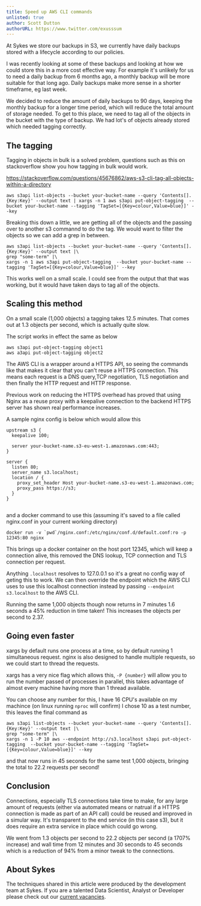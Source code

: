 ```yaml
---
title: Speed up AWS CLI commands
unlisted: true
author: Scott Dutton
authorURL: https://www.twitter.com/exusssum
---
```


At Sykes we store our backups in S3, we currently have daily backups stored with a lifecycle according to our policies.

I was recently looking at some of these backups and looking at how we could store this in a more cost effective way. For example it's unlikely for us to need a daily backup from 6 months ago, a monthly backup will be more suitable for that long ago. Daily backups make more sense in a shorter timeframe, eg last week.

We decided to reduce the amount of daily backups to 90 days, keeping the monthly backup for a longer time period, which will reduce the total amount of storage needed. To get to this place, we need to tag all of the objects in the bucket with the type of backup. We had lot's of objects already stored which needed tagging correctly.



## The tagging

Tagging in objects in bulk is a solved problem, questions such as this on stackoverflow show you how tagging in bulk would work.

https://stackoverflow.com/questions/45676862/aws-s3-cli-tag-all-objects-within-a-directory


```
aws s3api list-objects --bucket your-bucket-name --query 'Contents[].{Key:Key}' --output text | xargs -n 1 aws s3api put-object-tagging  --bucket your-bucket-name --tagging 'TagSet=[{Key=colour,Value=blue}]' --key
```

Breaking this down a little, we are getting all of the objects and the passing over to another s3 commannd to do the tag. We would want to filter the objects so we can add a grep in between.

```
aws s3api list-objects --bucket your-bucket-name --query 'Contents[].{Key:Key}' --output text |\
grep "some-term" |\
xargs -n 1 aws s3api put-object-tagging  --bucket your-bucket-name --tagging 'TagSet=[{Key=colour,Value=blue}]' --key
```

This works well on a small scale. I could see from the output that that was working, but it would have taken days to tag all of the objects.

## Scaling this method

On a small scale (1,000 objects) a tagging takes 12.5 minutes. That comes out at 1.3 objects per second, which is actually quite slow.

The script works in effect the same as below

```
aws s3api put-object-tagging object1
aws a3api put-object-tagging object2
```

The AWS CLI is a wrapper around a HTTPS API, so seeing the commands like that makes it clear that you can't reuse a HTTPS connection. This means each request is a DNS query,TCP negotiation, TLS negotiation and then finally the HTTP request and HTTP response.

Previous work on reducing the HTTPS overhead has proved that using Nginx as a reuse proxy with a keepalive connection to the backend HTTPS server has shown real performance increases.

A sample nginx config is below which would allow this


```
upstream s3 {
  keepalive 100;

  server your-bucket-name.s3-eu-west-1.amazonaws.com:443;
}

server {
  listen 80;
  server_name s3.localhost;
  location / {
    proxy_set_header Host your-bucket-name.s3-eu-west-1.amazonaws.com;
    proxy_pass https://s3;
  }
}


```

and a docker command to use this (assuming it's saved to a file called nginx.conf in your current working directory)

```
docker run -v `pwd`/nginx.conf:/etc/nginx/conf.d/default.conf:ro -p 12345:80 nginx
```

This brings up a docker container on the host port 12345, which will keep a connection alive, this removed the DNS lookup, TCP connection and TLS connection per request.

Anything `.localhost` resolves to 127.0.0.1 so it's a great no config way of geting this to work. We can then override the endpoint which the AWS CLI uses to use this localhost connection instead by passing `--endpoint s3.localhost` to the AWS CLI.

Running the same 1,000 objects though now returns in 7 minutes 1.6 seconds a 45% reduction in time taken!
This increases the objects per second to 2.37.


## Going even faster

xargs by default runs one process at a time, so by default running 1 simultaneous request. nginx is also designed to handle multiple requests, so we could start to thread the requests.

xargs has a very nice flag which allows this, `-P {number}` will allow you to run the number passed of processes in parallel, this takes advantage of almost every machine having more than 1 thread available.

You can choose any number for this, I have 16 CPU's available on my machince (on linux running `nproc` will confirm) I chose 10 as a test number, this leaves the final command as


```
aws s3api list-objects --bucket your-bucket-name --query 'Contents[].{Key:Key}' --output text |\
grep "some-term" |\
xargs -n 1 -P 10 aws --endpoint http://s3.localhost s3api put-object-tagging  --bucket your-bucket-name --tagging 'TagSet=[{Key=colour,Value=blue}]' --key
```


and that now runs in 45 seconds for the same test 1,000 objects, bringing the total to 22.2 requests per second!

## Conclusion

Connections, especially TLS connections take time to make, for any large amount of requests (either via automated means or natrual if a HTTPS connection is made as part of an API call) could be reused and improved in a simular way. It's transparent to the end service (in this case s3), but it does require an extra service in place which could go wrong.

We went from 1.3 objects per second to 22.2 objects per second (a 1707% increase) and wall time from 12 minutes and 30 seconds to 45 seconds which is a reduction of 94% from a minor tweak to the connections.

## About Sykes

The techniques shared in this article were produced by the development team at Sykes. If you are a talented Data Scientist, Analyst or Developer please check out our [current vacancies](https://www.sykescottages.co.uk/careers/).

